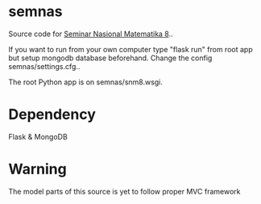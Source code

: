 # semnas
Source code for [Seminar Nasional Matematika 8](http://fmipa.unj.ac.id/snm8/)..

If you want to run from your own computer type "flask run" from root app but setup mongodb database beforehand. Change the config semnas/settings.cfg..

The root Python app is on semnas/snm8.wsgi. 

# Dependency
Flask & MongoDB

# Warning
The model parts of this source is yet to follow proper MVC framework

